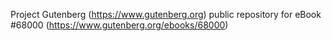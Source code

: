 Project Gutenberg (https://www.gutenberg.org) public repository for
eBook #68000 (https://www.gutenberg.org/ebooks/68000)

